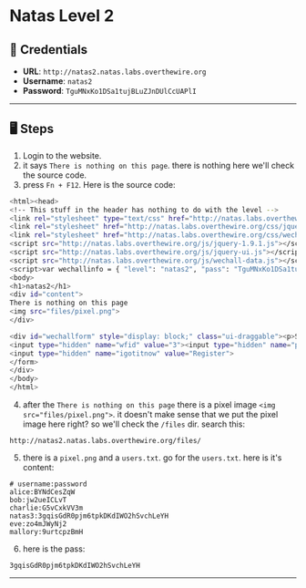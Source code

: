# Natas Level 2

## 🧪 Credentials

- **URL**: `http://natas2.natas.labs.overthewire.org`
- **Username**: `natas2`
- **Password**: `TguMNxKo1DSa1tujBLuZJnDUlCcUAPlI`

---

## 🖥️ Steps

1. Login to the website.
2. it says `There is nothing on this page`. there is nothing here we'll check the source code.
3. press `Fn + F12`. Here is the source code:
```bash
<html><head>
<!-- This stuff in the header has nothing to do with the level -->
<link rel="stylesheet" type="text/css" href="http://natas.labs.overthewire.org/css/level.css">
<link rel="stylesheet" href="http://natas.labs.overthewire.org/css/jquery-ui.css">
<link rel="stylesheet" href="http://natas.labs.overthewire.org/css/wechall.css">
<script src="http://natas.labs.overthewire.org/js/jquery-1.9.1.js"></script>
<script src="http://natas.labs.overthewire.org/js/jquery-ui.js"></script>
<script src="http://natas.labs.overthewire.org/js/wechall-data.js"></script><script src="http://natas.labs.overthewire.org/js/wechall.js"></script>
<script>var wechallinfo = { "level": "natas2", "pass": "TguMNxKo1DSa1tujBLuZJnDUlCcUAPlI" };</script></head>
<body>
<h1>natas2</h1>
<div id="content">
There is nothing on this page
<img src="files/pixel.png">
</div>

<div id="wechallform" style="display: block;" class="ui-draggable"><p>Submit token</p><form id="realwechallform" action="https://www.wechall.net/10-levels-on-Natas.html" enctype="application/x-www-form-urlencoded" method="post">
<input type="hidden" name="wfid" value="3"><input type="hidden" name="password_solution" value="TguMNxKo1DSa1tujBLuZJnDUlCcUAPlI">
<input type="hidden" name="igotitnow" value="Register">
</form>
</div>
</body>
</html>
```
4. after the `There is nothing on this page` there is a pixel image `<img src="files/pixel.png">`. it doesn't make sense that we put the pixel image here right? so we'll check the `/files` dir. search this:
```
http://natas2.natas.labs.overthewire.org/files/
```
5. there is a `pixel.png` and a `users.txt`. go for the `users.txt`. here is it's content:
```
# username:password
alice:BYNdCesZqW
bob:jw2ueICLvT
charlie:G5vCxkVV3m
natas3:3gqisGdR0pjm6tpkDKdIWO2hSvchLeYH
eve:zo4mJWyNj2
mallory:9urtcpzBmH
```
6. here is the pass:
```
3gqisGdR0pjm6tpkDKdIWO2hSvchLeYH
```
---
